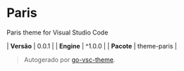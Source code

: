 # Paris

Paris theme for Visual Studio Code

| **Versão** | 0.0.1 |
| **Engine** | ^1.0.0 |
| **Pacote** | theme-paris |

> Autogerado por [go-vsc-theme](https://github.com/natalbu/go-vsc-theme).
